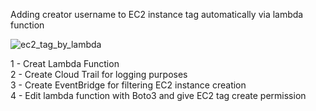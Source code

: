 Adding creator username to EC2 instance tag automatically via lambda function 

![ec2_tag_by_lambda](https://user-images.githubusercontent.com/56221231/216386980-0f1d9388-b43a-4938-8981-9b6e22695bd7.png)

1 - Creat Lambda Function \
2 - Create Cloud Trail for logging purposes \
3 - Create EventBridge for filtering EC2 instance creation \
4 - Edit lambda function with Boto3 and give EC2 tag create permission
